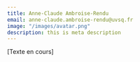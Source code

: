 ```yaml
---
title: Anne-Claude Ambroise-Rendu
email: anne-claude.ambroise-rendu@uvsq.fr
image: "/images/avatar.png"
description: this is meta description
---
```


<div align="left">[Texte en cours]</div>
